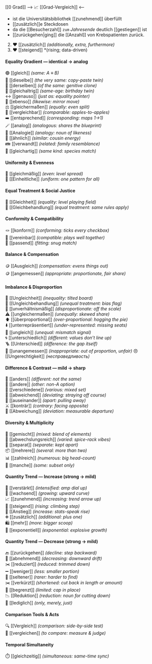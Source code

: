 [[0 Grad]]
--> 📈 [[Grad-Vergleich]] <--

- ist die Universitätsbibliothek [[zunehmend]] überfüllt
- [[zusätzlich]]e Steckdosen
- da die [[Besucherzahl]] `zum` *Jahresende* deutlich [[gestiegen]] ist
- [[zurückgehen|ging]] die [[Anzahl]] von Krebspatienten zurück.  

2) ❤️ [[zusätzlich]] *(additionally, extra, furthermore)*
3) ❤️ [[steigend]] *(rising; data-driven)

#### Equality Gradient — identical → analog  
🟢 [[gleich]] *(same: A ≡ B)*  
🔁 [[dieselbe]] *(the very same: copy-paste twin)*  
🔂 [[derselben]] *(of the same: genitive clone)*  
🎂 [[gleichaltrig]] *(same-age: birthday twin)*  
↔️ [[genauso]] *(just as: equality pointer)*  
🤲 [[ebenso]] *(likewise: mirror move)*  
⚖️ [[gleichermaßen]] *(equally: even split)*  
📏 [[vergleichbar]] *(comparable: apples-to-apples)*  
➡️ [[entsprechend]] *(corresponding: maps 1→1)*  
🪄 [[analog]] *(analogous: shares the blueprint)*  
🧩 [[Analogie]] *(analogy: noun of likeness)*  
🤝 [[ähnlich]] *(similar: cousin energy)*  
👪 [[verwandt]] *(related: family resemblance)*  
🐣 [[gleichartig]] *(same kind: species match)*  

#### Uniformity & Evenness  
🧮 [[gleichmäßig]] *(even: level spread)*  
🦺 [[Einheitliche]] *(uniform: one pattern for all)*  

#### Equal Treatment & Social Justice  
🟰 [[Gleichheit]] *(equality: level playing field)*  
👐 [[Gleichbehandlung]] *(equal treatment: same rules apply)*  

#### Conformity & Compatibility  
🪢 [[konform]] *(conforming: ticks every checkbox)*  
💍 [[vereinbar]] *(compatible: plays well together)*  
🔗 [[passend]] *(fitting: snug match)*  

#### Balance & Compensation  
🪙 [[Ausgleich]] *(compensation: evens things out)*  
🪙 [[angemessen]] *(appropriate: proportionate, fair share)*

#### Imbalance & Disproportion  
🚫 [[Ungleichheit]] *(inequality: tilted board)*  
🛑 [[Ungleichbehandlung]] *(unequal treatment: bias flag)*  
📐 [[unverhältnismäßig]] *(disproportionate: off the scale)*  
⚠️ [[ungleichermaßen]] *(unequally: skewed share)*  
⬆️ [[überproportional]] *(over-proportional: hogging the pie)*  
⬇️ [[unterrepräsentiert]] *(under-represented: missing seats)*  
🔀 [[ungleich]] *(unequal: mismatch signal)*  
🌀 [[unterschiedlich]] *(different: values don’t line up)*  
🪜 [[Unterschied]] *(difference: the gap itself)*  
🚷 [[unangemessen]] *(inappropriate: out of proportion, unfair)*
😠 [[Ungerechtigkeit]] *(несправедливость)*

#### Difference & Contrast — mild → sharp  
🎲 [[anders]] *(different: not the same)*  
🦄 [[andere]] *(other: non-A option)*  
🌈 [[verschiedene]] *(various: mixed set)*  
🧭 [[abweichend]] *(deviating: straying off course)*  
🍴 [[auseinander]] *(apart: pulling away)*  
⚔️ [[konträr]] *(contrary: facing opposite)*  
📐 [[Abweichung]] *(deviation: measurable departure)*
#### Diversity & Multiplicity  
🎨 [[gemischt]] *(mixed: blend of elements)*  
🍱 [[abwechslungsreich]] *(varied: spice-rack vibes)*  
🚧 [[separat]] *(separate: kept apart)*  
📦 [[mehrere]] *(several: more than two)*  
📊 [[zahlreich]] *(numerous: big head-count)*  
🎈 [[manche]] *(some: subset only)*  
#### Quantity Trend — Increase (strong → mild)  
💪 [[verstärkt]] *(intensified: amp dial up)*  
🌱 [[wachsend]] *(growing: upward curve)*  
📈 [[zunehmend]] *(increasing: trend arrow up)*  
🔺 [[steigend]] *(rising: climbing step)*  
🚀 [[Anstieg]] *(increase: stats-speak rise)*  
➕ [[zusätzlich]] *(additional: plus one)*  
🛍️ [[mehr]] *(more: bigger scoop)*  
🚀 [[exponentiell]] *(exponential: explosive growth)*
#### Quantity Trend — Decrease (strong → mild)  
🔙 [[zurückgehen]] *(decline: step backward)*  
🔻 [[abnehmend]] *(decreasing: downward drift)*  
✂️ [[reduziert]] *(reduced: trimmed down)*  
➖ [[weniger]] *(less: smaller portion)*  
🔅 [[seltener]] *(rarer: harder to find)*  
✂️ [[verkürzt]] *(shortened: cut back in length or amount)*  
🚧 [[begrenzt]] *(limited: cap in place)*  
📉 [[Reduktion]] *(reduction: noun for cutting down)*  
 🤏 [[lediglich]] *(only, merely, just)*

#### Comparison Tools & Acts  
🔍 [[Vergleich]] *(comparison: side-by-side test)*  
📝 [[vergleichen]] *(to compare: measure & judge)*  

#### Temporal Simultaneity  
⏱️ [[gleichzeitig]] *(simultaneous: same-time sync)*  


